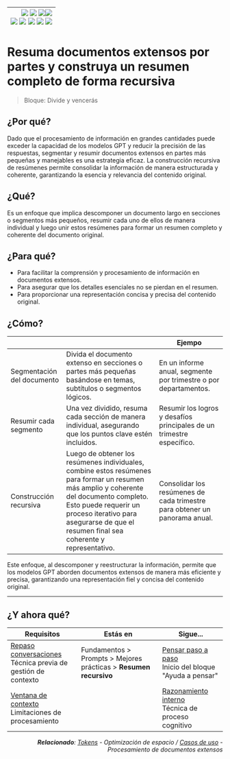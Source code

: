 <div align=right>

|[![](https://img.shields.io/badge/-Inicio-FFF?style=flat&logo=Emlakjet&logoColor=black)](/README.md) [![](https://img.shields.io/badge/-Introducción-FFF?style=flat&logo=abbrobotstudio&logoColor=black)](/documentos/intro.md) [![](https://img.shields.io/badge/-Panorámica-FFF?style=flat&logo=openstreetmap&logoColor=black)](/documentos/panoramica.md)[![](https://img.shields.io/badge/-Modelos_de_lenguaje-FFF?style=flat&logo=LiveChat&logoColor=black)](/documentos/LLMs.md)<br>  [![](https://img.shields.io/badge/-Prompts-FFF?style=flat&logo=Proton&logoColor=black)](/documentos/prompts/README.md) [![](https://img.shields.io/badge/-Ing,_de_prompts-FFF?style=flat&logo=googleearthengine&logoColor=black)](/documentos/ingenieriaDePrompts/README.md) [![](https://img.shields.io/badge/-Patrones-FFF?style=flat&logo=textpattern&logoColor=black)](/documentos/ingenieriaDePrompts/patrones/README.md) [![](https://img.shields.io/badge/8vP-FFF?style=flat&logo=v8&logoColor=black)](/documentos/prompts/mejoresPracticas/8virtudesDelPrompting.md) [![](https://img.shields.io/badge/-Casos_de_uso-FFF?style=flat&logo=gitbook&logoColor=black)](/documentos/casosDeUso/README.md)|
|-:|

</div>

# Resuma documentos extensos por partes y construya un resumen completo de forma recursiva

> Bloque: Divide y vencerás

## ¿Por qué?

Dado que el procesamiento de información en grandes cantidades puede exceder la capacidad de los modelos GPT y reducir la precisión de las respuestas, segmentar y resumir documentos extensos en partes más pequeñas y manejables es una estrategia eficaz. La construcción recursiva de resúmenes permite consolidar la información de manera estructurada y coherente, garantizando la esencia y relevancia del contenido original.

## ¿Qué?

Es un enfoque que implica descomponer un documento largo en secciones o segmentos más pequeños, resumir cada uno de ellos de manera individual y luego unir estos resúmenes para formar un resumen completo y coherente del documento original.

## ¿Para qué?

- Para facilitar la comprensión y procesamiento de información en documentos extensos.
- Para asegurar que los detalles esenciales no se pierdan en el resumen.
- Para proporcionar una representación concisa y precisa del contenido original.

## ¿Cómo?

|||Ejempo|
|-|-|-|
Segmentación del documento|Divida el documento extenso en secciones o partes más pequeñas basándose en temas, subtítulos o segmentos lógicos.|En un informe anual, segmente por trimestre o por departamentos.
Resumir cada segmento|Una vez dividido, resuma cada sección de manera individual, asegurando que los puntos clave estén incluidos.|Resumir los logros y desafíos principales de un trimestre específico.
Construcción recursiva|Luego de obtener los resúmenes individuales, combine estos resúmenes para formar un resumen más amplio y coherente del documento completo. Esto puede requerir un proceso iterativo para asegurarse de que el resumen final sea coherente y representativo.|Consolidar los resúmenes de cada trimestre para obtener un panorama anual.

Este enfoque, al descomponer y reestructurar la información, permite que los modelos GPT aborden documentos extensos de manera más eficiente y precisa, garantizando una representación fiel y concisa del contenido original.

---

## ¿Y ahora qué?

<div align=right>

|Requisitos|Estás en|Sigue...|
|-|-|-|
|[Repaso conversaciones](repasoDeVezEnCuando.md)<br>Técnica previa de gestión de contexto|Fundamentos > Prompts > Mejores prácticas > **Resumen recursivo**|[Pensar paso a paso](piensaGPT.md)<br>Inicio del bloque "Ayuda a pensar"
|[Ventana de contexto](../ventanaDeContexto.md)<br>Limitaciones de procesamiento||[Razonamiento interno](razonaGPT.md)<br>Técnica de proceso cognitivo

<i>**Relacionado**: [Tokens](../tokens.md) - Optimización de espacio / [Casos de uso](../../casosDeUso/README.md) - Procesamiento de documentos extensos</i>

</div>